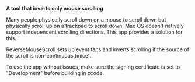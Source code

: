 **A tool that inverts only mouse scrolling**

Many people physically scroll down on a mouse to scroll down but physically scroll up on a trackpad to scroll down. Mac OS doesn't natively
support independent scrolling directions. This app provides a solution for this.

ReverseMouseScroll sets up event taps and inverts scrolling if the source of the scroll is non-continuous (mice). 

To use the app without issues, make sure the signing certificate is set to "Development" before building in xcode. 
